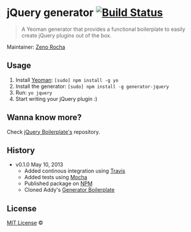 # jQuery generator [![Build Status](https://secure.travis-ci.org/jquery-boilerplate/generator.png?branch=master)](https://travis-ci.org/jquery-boilerplate/generator)

> A Yeoman generator that provides a functional boilerplate to easily create jQuery plugins out of the box.

Maintainer: [Zeno Rocha](https://github.com/zenorocha)

## Usage

1. Install [Yeoman](https://github.com/yeoman/yo): `[sudo] npm install -g yo`
2. Install the generator: `[sudo] npm install -g generator-jquery`
3. Run: `yo jquery`
4. Start writing your jQuery plugin :)

## Wanna know more?

Check [jQuery Boilerplate's](http://github.com/jquery-boilerplate/boilerplate) repository.

## History

* v0.1.0 May 10, 2013
	* Added continous integration using [Travis](https://travis-ci.org/)
	* Added tests using [Mocha](http://visionmedia.github.io/mocha/)
	* Published package on [NPM](https://npmjs.org/package/generator-jquery)
	* Cloned Addy's [Generator Boilerplate](https://github.com/addyosmani/generator-boilerplate)

## License

[MIT License](http://zenorocha.mit-license.org/) ©
